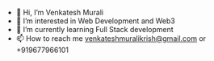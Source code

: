 - 👋 Hi, I’m Venkatesh Murali
- 👀 I’m interested in Web Development and Web3
- 🌱 I’m currently learning Full Stack development
- 📫 How to reach me venkateshmuralikrish@gmail.com or +919677966101


